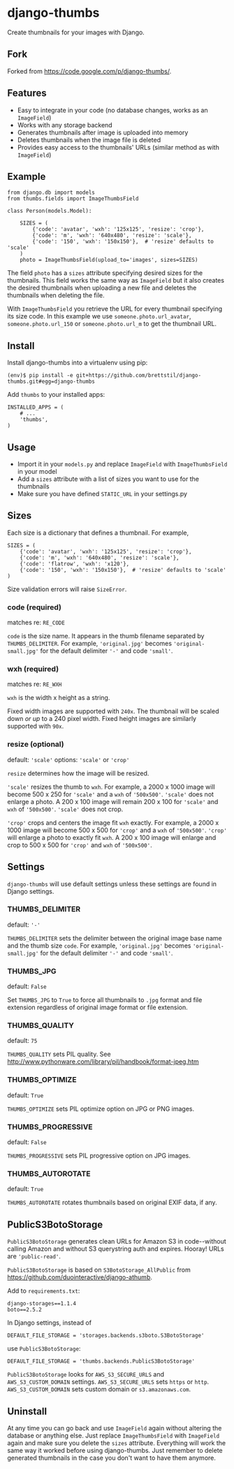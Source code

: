 
# django-thumbs

Create thumbnails for your images with Django.

## Fork

Forked from <https://code.google.com/p/django-thumbs/>.

## Features

* Easy to integrate in your code (no database changes, works as an `ImageField`)
* Works with any storage backend
* Generates thumbnails after image is uploaded into memory
* Deletes thumbnails when the image file is deleted
* Provides easy access to the thumbnails' URLs (similar method as with `ImageField`)

## Example

    from django.db import models
    from thumbs.fields import ImageThumbsField

    class Person(models.Model):

        SIZES = (
            {'code': 'avatar', 'wxh': '125x125', 'resize': 'crop'},
            {'code': 'm', 'wxh': '640x480', 'resize': 'scale'},
            {'code': '150', 'wxh': '150x150'},  # 'resize' defaults to 'scale'
        )
        photo = ImageThumbsField(upload_to='images', sizes=SIZES)

The field `photo` has a `sizes` attribute specifying desired sizes for the thumbnails. This field works the same way as `ImageField` but it also creates the desired thumbnails when uploading a new file and deletes the thumbnails when deleting the file.

With `ImageThumbsField` you retrieve the URL for every thumbnail specifying its size code.  In this example we use `someone.photo.url_avatar`, `someone.photo.url_150` or `someone.photo.url_m` to get the thumbnail URL.

## Install

Install django-thumbs into a virtualenv using pip:

    (env)$ pip install -e git+https://github.com/brettstil/django-thumbs.git#egg=django-thumbs

Add `thumbs` to your installed apps:

    INSTALLED_APPS = (
        # ...
        'thumbs',
    )

## Usage

* Import it in your `models.py` and replace `ImageField` with `ImageThumbsField` in your model
* Add a `sizes` attribute with a list of sizes you want to use for the thumbnails
* Make sure you have defined `STATIC_URL` in your settings.py

## Sizes

Each size is a dictionary that defines a thumbnail.  For example,

    SIZES = (
        {'code': 'avatar', 'wxh': '125x125', 'resize': 'crop'},
        {'code': 'm', 'wxh': '640x480', 'resize': 'scale'},
        {'code': 'flatrow', 'wxh': 'x120'},
        {'code': '150', 'wxh': '150x150'},  # 'resize' defaults to 'scale'
    )

Size validation errors will raise `SizeError`.

### code (required)

matches re: `RE_CODE`

`code` is the size name.  It appears in the thumb filename separated by `THUMBS_DELIMITER`.  For example, `'original.jpg'` becomes `'original-small.jpg'` for the default delimiter `'-'` and code `'small'`.

### wxh (required)

matches re: `RE_WXH`

`wxh` is the width x height as a string.

Fixed width images are supported with `240x`.  The thumbnail will be scaled
down *or up* to a 240 pixel width.  Fixed height images are similarly
supported with `90x`.

### resize (optional)

default: `'scale'`
options: `'scale'` or `'crop'`

`resize` determines how the image will be resized.

`'scale'` resizes the thumb to `wxh`.  For example, a 2000 x 1000 image will become 500 x 250 for `'scale'` and a `wxh` of `'500x500'`.  `'scale'` does not enlarge a photo.  A 200 x 100 image will remain 200 x 100 for `'scale'` and `wxh` of `'500x500'`.  `'scale'` does not crop.

`'crop'` crops and centers the image fit `wxh` exactly.  For example, a 2000 x 1000 image will become 500 x 500 for `'crop'` and a `wxh` of `'500x500'`.  `'crop'` will enlarge a photo to exactly fit `wxh`.  A 200 x 100 image will enlarge and crop to 500 x 500 for `'crop'` and `wxh` of `'500x500'`.

## Settings

`django-thumbs` will use default settings unless these settings are found in Django settings.

### THUMBS_DELIMITER

default: `'-'`

`THUMBS_DELIMITER` sets the delimiter between the original image base name and the thumb size `code`.  For example, `'original.jpg'` becomes `'original-small.jpg'` for the default delimiter `'-'` and code `'small'`.

### THUMBS_JPG

default: `False`

Set `THUMBS_JPG` to `True` to force all thumbnails to `.jpg` format and file extension regardless of original image format or file extension.

### THUMBS_QUALITY

default: `75`

`THUMBS_QUALITY` sets PIL quality.  See <http://www.pythonware.com/library/pil/handbook/format-jpeg.htm>

### THUMBS_OPTIMIZE

default: `True`

`THUMBS_OPTIMIZE` sets PIL optimize option on JPG or PNG images.

### THUMBS_PROGRESSIVE

default: `False`

`THUMBS_PROGRESSIVE` sets PIL progressive option on JPG images.

### THUMBS_AUTOROTATE

default: `True`

`THUMBS_AUTOROTATE` rotates thumbnails based on original EXIF data, if any.

## PublicS3BotoStorage

`PublicS3BotoStorage` generates clean URLs for Amazon S3 in code--without calling Amazon and without S3 querystring auth and expires.  Hooray!  URLs are `'public-read'`.

`PublicS3BotoStorage` is based on `S3BotoStorage_AllPublic` from <https://github.com/duointeractive/django-athumb>.

Add to `requirements.txt`:

    django-storages==1.1.4
    boto==2.5.2

In Django settings, instead of

    DEFAULT_FILE_STORAGE = 'storages.backends.s3boto.S3BotoStorage'

use `PublicS3BotoStorage`:

    DEFAULT_FILE_STORAGE = 'thumbs.backends.PublicS3BotoStorage'

`PublicS3BotoStorage` looks for `AWS_S3_SECURE_URLS` and `AWS_S3_CUSTOM_DOMAIN` settings.  `AWS_S3_SECURE_URLS` sets `https` or `http`.  `AWS_S3_CUSTOM_DOMAIN` sets custom domain or `s3.amazonaws.com`.

## Uninstall

At any time you can go back and use `ImageField` again without altering the database or anything else. Just replace `ImageThumbsField` with `ImageField` again and make sure you delete the `sizes` attribute. Everything will work the same way it worked before using django-thumbs. Just remember to delete generated thumbnails in the case you don't want to have them anymore.

